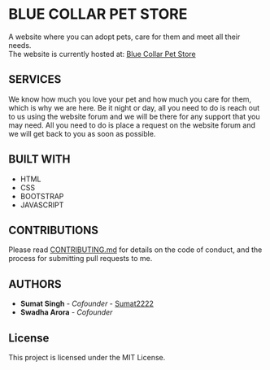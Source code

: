 # BLUE COLLAR PET STORE
A website where you can adopt pets, care for  them and meet all their needs. \
The website is currently hosted at: [Blue Collar Pet Store](http://bit.ly/bluecollarpetstore)


## SERVICES
We know how much you love your pet and how much you care for them, which is why we are here. Be it night or day, all you need to do is reach out to us using the website forum and we will be there for any support that you may need. 
All you need to do is place a request on the website forum and we will get back to you as soon as possible. 

## BUILT WITH
* HTML
* CSS
* BOOTSTRAP
* JAVASCRIPT

## CONTRIBUTIONS

Please read [CONTRIBUTING.md](https://github.com/Sumat2222/Blue-Collar-Pet-Store/blob/master/CONTRIBUTING.md) for details on the code of conduct, and the process for submitting pull requests to me.

## AUTHORS

* **Sumat Singh** - *Cofounder* - [Sumat2222](https://github.com/Sumat2222)
* **Swadha Arora** - *Cofounder*
  
## License

This project is licensed under the MIT License.

